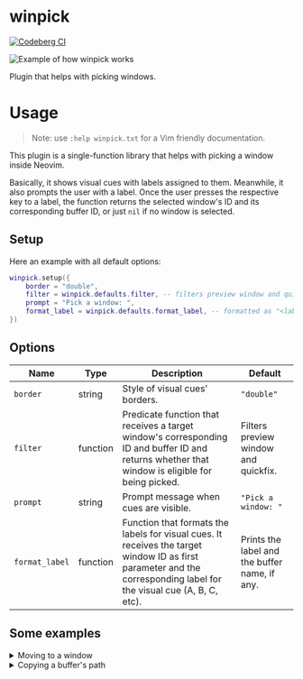 # winpick

[![Codeberg CI](https://ci.codeberg.org/api/badges/gbrlsnchs/winpick.nvim/status.svg)](https://codeberg.org/gbrlsnchs/winpick.nvim/commits/branch/trunk)

![Example of how winpick works](https://i.imgur.com/4xACRUJ.png)

Plugin that helps with picking windows.

# Usage

> Note: use `:help winpick.txt` for a Vim friendly documentation.

This plugin is a single-function library that helps with picking a window inside Neovim.

Basically, it shows visual cues with labels assigned to them. Meanwhile, it also prompts the user
with a label. Once the user presses the respective key to a label, the function returns the selected
window's ID and its corresponding buffer ID, or just `nil` if no window is selected.

## Setup
Here an example with all default options:
```lua
winpick.setup({
	border = "double",
	filter = winpick.defaults.filter, -- filters preview window and quickfix
	prompt = "Pick a window: ",
	format_label = winpick.defaults.format_label, -- formatted as "<label>: <buffer name>"
})
```

## Options
| Name           | Type     | Description                                                                                                                                                          | Default                                       |
|----------------|----------|----------------------------------------------------------------------------------------------------------------------------------------------------------------------|-----------------------------------------------|
| `border`       | string   | Style of visual cues' borders.                                                                                                                                       | `"double"`                                    |
| `filter`       | function | Predicate function that receives a target window's corresponding ID and buffer ID and returns whether that window is eligible for being picked.                      | Filters preview window and quickfix.          |
| `prompt`       | string   | Prompt message when cues are visible.                                                                                                                                | `"Pick a window: "`                           |
| `format_label` | function | Function that formats the labels for visual cues. It receives the target window ID as first parameter and the corresponding label for the visual cue (A, B, C, etc). | Prints the label and the buffer name, if any. |

## Some examples
<details>
<summary>Moving to a window</summary>

```lua
local winid = winpick.select()

if winid then
	vim.api.nvim_set_current_win(winid)
end
```

</details>

<details>
<summary>Copying a buffer's path</summary>

```lua
local winid, bufnr = winpick.select({
	filter = function(winid, bufnr)
		if vim.api.nvim_buf_get_option(bufnr, "buftype") == "terminal" then
			return false
		end

		return winpick.defaults.filter(winid, bufnr)
	end,
})

if not winid then
	return
end

local name = api.nvim_buf_get_name(bufnr)
if name then
	vim.fn.setreg("+", vim.fn.fnamemodify(name, ":~:."))
end
```

</details>
